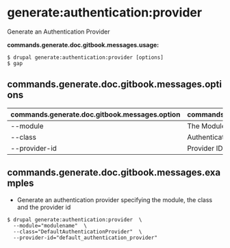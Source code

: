 # generate:authentication:provider
Generate an Authentication Provider

**commands.generate.doc.gitbook.messages.usage:**
```
$ drupal generate:authentication:provider [options]
$ gap  
```

## commands.generate.doc.gitbook.messages.options
commands.generate.doc.gitbook.messages.option | commands.generate.doc.gitbook.messages.details
-------|-------------
--module | The Module name.
--class | Authentication Provider class
--provider-id | Provider ID

## commands.generate.doc.gitbook.messages.examples
* Generate an authentication provider specifying the module, the class and the provider id
```
$ drupal generate:authentication:provider  \
  --module="modulename"  \
  --class="DefaultAuthenticationProvider"  \
  --provider-id="default_authentication_provider"

```
